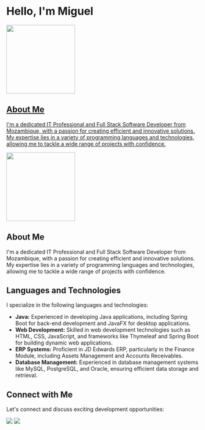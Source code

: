 # Hello, I'm Miguel

<a href="https://github.com/mick258">
  <img height="180em" src="https://github-readme-stats-liart-psi.vercel.app/api/top-langs/?username=mick258&layout=compact&langs_count=7&theme=yeblu"/>
</div>

<div>
  <h2>About Me</h2>
  <p>
    I'm a dedicated IT Professional and Full Stack Software Developer from Mozambique, with a passion for creating efficient and innovative solutions. My expertise lies in a variety of programming languages and technologies, allowing me to tackle a wide range of projects with confidence.
  </p>
</div>

<div>
  <a href="https://github.com/mick258">
    <img height="180em" src="https://github-readme-stats-liart-psi.vercel.app/api/top-langs/?username=mick258&layout=compact&langs_count=7&theme=yeblu"/>
  </a>
</div>

## About Me
I'm a dedicated IT Professional and Full Stack Software Developer from Mozambique, with a passion for creating efficient and innovative solutions. My expertise lies in a variety of programming languages and technologies, allowing me to tackle a wide range of projects with confidence.

## Languages and Technologies
I specialize in the following languages and technologies:

- **Java:** Experienced in developing Java applications, including Spring Boot for back-end development and JavaFX for desktop applications.
- **Web Development:** Skilled in web development technologies such as HTML, CSS, JavaScript, and frameworks like Thymeleaf and Spring Boot for building dynamic web applications.
- **ERP Systems:** Proficient in JD Edwards ERP, particularly in the Finance Module, including Assets Management and Accounts Receivables.
- **Database Management:** Experienced in database management systems like MySQL, PostgreSQL, and Oracle, ensuring efficient data storage and retrieval.
  
## Connect with Me
Let's connect and discuss exciting development opportunities:

<div> 
  <a href = "mailto:mm.nehama@gmail.com"><img src="https://img.shields.io/badge/-Gmail-%23333?style=for-the-badge&logo=gmail&logoColor=white" target="_blank"></a>
  <a href="https://www.linkedin.com/in/miguelnehama" target="_blank"><img src="https://img.shields.io/badge/-LinkedIn-%230077B5?style=for-the-badge&logo=linkedin&logoColor=white" target="_blank"></a> 
</div> 
